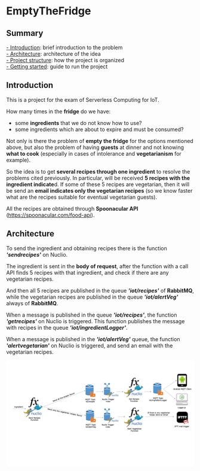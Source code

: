 # EmptyTheFridge

## Summary
[- Introduction](#introduction): brief introduction to the problem  
[- Architecture](#architecture): architecture of the idea  
[- Project structure](#project-structure): how the project is organized  
[- Getting started](#getting-started): guide to run the project  

## Introduction
This is a project for the exam of Serverless Computing for IoT.

How many times in the **fridge** do we have:
- some **ingredients** that we do not know how to use?
- some ingredients which are about to expire and must be consumed?

Not only is there the problem of **empty the fridge** for the options mentioned above, but also the problem of having **guests** at dinner and not knowing **what to cook** (especially in cases of intolerance and **vegetarianism** for example).

So the idea is to get **several recipes through one ingredient** to resolve the problems cited previously. In particular, will be received **5 recipes with the ingredient indicate**d. If some of these 5 recipes are vegetarian, then it will be send an **email indicates only the vegetarian recipes** (so we know faster what are the recipes suitable for eventual vegetarian guests).

All the recipes are obtained through **Spoonacular API** (https://spoonacular.com/food-api).

## Architecture
To send the ingredient and obtaining recipes there is the function ***'sendrecipes'*** on Nuclio.

The ingredient is sent in the **body of request**, after the function with a call API finds 5 recipes with that ingredient, and check if there are any vegetarian recipes.

And then all 5 recipes are published in the queue ***'iot/recipes'*** of **RabbitMQ**, while the vegetarian recipes are published in the queue ***'iot/alertVeg'*** always of **RabbitMQ**. 

When a message is published in the queue ***'iot/recipes'***, the function ***'getrecipes'*** on Nuclio is triggered. This function publishes the message with recipes in the queue ***'iot/ingredientLogger'***.

When a message is published in the ***'iot/alertVeg'*** queue, the function ***'alertvegetarian'*** on Nuclio is triggered, and send an email with the vegetarian recipes.

<p align="center">
<img src="images/architecture.jpg" alt="drawing"/>
</p>
